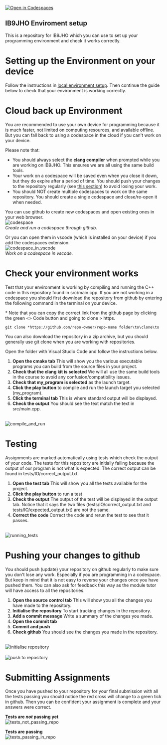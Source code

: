 [![Open in Codespaces](https://classroom.github.com/assets/launch-codespace-2972f46106e565e64193e422d61a12cf1da4916b45550586e14ef0a7c637dd04.svg)](https://classroom.github.com/open-in-codespaces?assignment_repo_id=16396002)
## IB9JHO Enviroment setup
This is a repository for IB9JHO which you can use to set up your programming environment and check it works correctly.

# Setting up the Environment on your device

Follow the instructions in [local environment setup](local-setup.md). Then continue the guide below to 
check that your environment is working correctly.

# Cloud back up Environment

You are recommended to use your own device for programming because it is much faster, not limited on computing resources, and available offline. But you can fall back to using a codespace in the cloud if you can't work on your device.

Please note that:
- You should always select the **clang compiler** when prompted while you are working on IB9JHO. This ensures we are all using the same build tools.
- Your work on a codespace will be saved even when you close it down, but they do expire after a period of time. You should
   push your changes to the repository regularly (see [this section](#pushing-your-changes-to-github)) to avoid losing your work. 
- You should NOT create multiple codespaces to work on the same repository. You should create a single codespace and close/re-open it when needed.

You can use github to create new codespaces and open existing ones in your web browser.
<br>![codespace](https://github.com/Aurashk/test_vscode/assets/9390150/3e4bd62e-12dc-4cd6-a924-34e7c5acef85)<br>
*Create and run a codespace through github.*

Or you can open them in vscode (which is installed on your device) if you add the codespaces extension.
<br>![codespace_in_vscode](https://github.com/Aurashk/test_vscode/assets/9390150/61e950e5-237c-40c1-8062-e62d7f535b59)<br>
*Work on a codespace in vscode.* 


# Check your environment works

Test that your environment is working by compiling and running the C++ code in this repository found in src/main.cpp.
If you are not working in a codespace you should first download the repository from github by entering the following command in the terminal on your device.

\* Note that you can copy the correct link from the github page by clicking the green <> Code button and going to clone > https.

```
git clone *https://github.com/repo-owner/repo-name folder\to\clone\to
```

You can also download the repository in a zip archive, but you should generally use git clone when you are working with repositories.

Open the folder with Visual Studio Code and follow the instructions below.

1. **Open the cmake tab** This will show you the various executable programs you can build from the source files in your project.
2. **Check that the clang kit is selected** We will all use the same build tools in the course to avoid any confusion/compatibility issues.
3. **Check that my_program is selected** as the launch target.
4. **Click the play button** to compile and run the launch target you selected (my_program).
5. **Click the terminal tab** This is where standard output will be displayed.
6. **Check the output** You should see the text match the text in src/main.cpp.

<br>![compile_and_run](compile_and_run.png)<br>

# Testing

Assignments are marked automatically using tests which check the output of your code. The tests for this repository are initially failing because the output of our program is not what is expected. The correct output can be found in tests/IO/correct_output.txt.

1. **Open the test tab** This will show you all the tests available for the project.
2. **Click the play button** to run a test
3. **Check the output** The output of the test will be displayed in the output tab. Notice that it says the two files (tests/IO/correct_output.txt and tests/IO/expected_output.txt) are not the same.
4. **Correct the code** Correct the code and rerun the test to see that it passes.

<br>![running_tests](test.png)<br>

# Pushing your changes to github

You should push (update) your repository on github regularly to make sure you don't lose any work. Especially if you are programming in a codespace. But keep in mind that it is not easy to reverse your changes once you have pushed them. You can also ask for feedback this way as the module tutor will have access to all the repositories.

1. **Open the source control tab** This will show you all the changes you have made to the repository.
2. **Initialise the repository** To start tracking changes in the repository.
3. **Add a commit message** Write a summary of the changes you made.
4. **Open the commit tab**
5. **Commit and push** 
6. **Check github** You should see the changes you made in the repository.

<br>![initialise repository](init_repo.png)<br>
<br>![push to repository](push_to_repo.png)<br>

# Submitting Assignments

Once you have pushed to your repository for your final submission with all the tests passing you should notice the red cross will change to a green tick in 
github. Then you can be confident your assignment is complete and your answers were correct. 

**Tests are *not* passing yet**
<br>![tests_not_passing_repo](test_not_passing.png)<br>

**Tests are passing**
<br>![tests_passing_in_repo](https://github.com/Aurashk/test_vscode/assets/9390150/2c339c18-a7e3-4183-bcf5-8a1299e4b9e9)<br>

